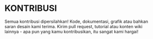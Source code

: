 # KONTRIBUSI
Semua kontribusi dipersilahkan! Kode, dokumentasi, grafik atau bahkan saran desain kami terima. Kirim pull request, tutorial atau konten wiki lainnya - apa pun yang kamu kontribusikan, itu sangat kami hargai!
